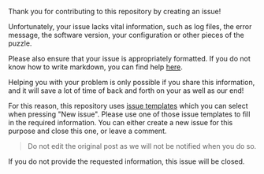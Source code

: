 Thank you for contributing to this repository by creating an issue!

Unfortunately, your issue lacks vital information, such as log files, the error message, the software version, your configuration or other pieces of the puzzle.

Please also ensure that your issue is appropriately formatted. If you do not know how to write markdown, you can find help [here](https://guides.github.com/features/mastering-markdown/).

Helping you with your problem is only possible if you share this information, and it will save a lot of time of back and forth on your as well as our end!

For this reason, this repository uses [issue templates](../tree/master/.github/ISSUE_TEMPLATE) which you can select when pressing "New issue". Please use one of those issue templates to fill in the required information. You can either create a new issue for this purpose and close this one, or leave a comment. 

> Do not edit the original post as we will not be notified when you do so.

If you do not provide the requested information, this issue will be closed.
